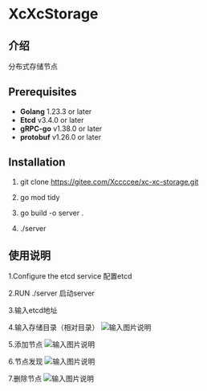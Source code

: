 # XcXcStorage

## 介绍
分布式存储节点

## Prerequisites

- **Golang** 1.23.3 or later
- **Etcd** v3.4.0 or later
- **gRPC-go** v1.38.0 or later
- **protobuf** v1.26.0 or later

## Installation

1.  git clone https://gitee.com/Xccccee/xc-xc-storage.git

2.  go mod tidy

3.  go build -o server .

4. ./server

## 使用说明

1.Configure the etcd service 配置etcd

2.RUN ./server 启动server

3.输入etcd地址

4.输入存储目录（相对目录）
![输入图片说明](%E5%B1%8F%E5%B9%95%E6%88%AA%E5%9B%BE%202025-02-07%20211300.png)

5.添加节点
![输入图片说明](%E5%B1%8F%E5%B9%95%E6%88%AA%E5%9B%BE%202025-02-07%20211327.png)

6.节点发现
![输入图片说明](%E5%B1%8F%E5%B9%95%E6%88%AA%E5%9B%BE%202025-02-07%20211331.png)

7.删除节点
![输入图片说明](%E5%B1%8F%E5%B9%95%E6%88%AA%E5%9B%BE%202025-02-07%20211356.png)
